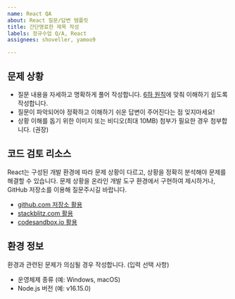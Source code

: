 ```yaml
---
name: React QA
about: React 질문/답변 템플릿
title: 간단명료한 제목 작성
labels: 정규수업 Q/A, React
assignees: shoveller, yamoo9

---
```


## 문제 상황

- 질문 내용을 자세하고 명확하게 풀어 작성합니다. [6하 원칙](https://namu.wiki/w/%EC%9C%A1%ED%95%98%EC%9B%90%EC%B9%99)에 맞춰 이해하기 쉽도록 작성합니다. 
- 질문이 파악되어야 정확하고 이해하기 쉬운 답변이 주어진다는 점 잊지마세요!
- 상황 이해를 돕기 위한 이미지 또는 비디오(최대 10MB) 첨부가 필요한 경우 첨부합니다. (권장)

## 코드 검토 리소스

React는 구성된 개발 환경에 따라 문제 상황이 다르고, 상황을 정확히 분석해야 문제를 해결할 수 있습니다.
문제 상황을 온라인 개발 도구 환경에서 구현하여 제시하거나, GitHub 저장소를 이용해 질문주시길 바랍니다.

- [github.com 저장소 활용](https://github.com)
- [stackblitz.com 활용](https://stackblitz.com/)
- [codesandbox.io 활용](https://codesandbox.io/)

## 환경 정보

환경과 관련된 문제가 의심될 경우 작성합니다. (입력 선택 사항)

- 운영체제 종류 (예: Windows, macOS)
- Node.js 버전 (예: v16.15.0)
